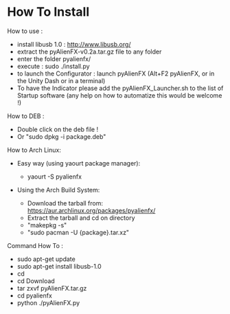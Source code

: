 # How To Install #

How to use :
  * install libusb 1.0 : http://www.libusb.org/
  * extract the pyAlienFX-v0.2a.tar.gz file to any folder
  * enter the folder pyalienfx/
  * execute : sudo ./install.py
  * to launch the Configurator : launch pyAlienFX (Alt+F2 pyAlienFX, or in the Unity Dash or in a terminal)
  * To have the Indicator please add the pyAlienFX\_Launcher.sh to the list of Startup software (any help on how to automatize this would be welcome !)

How to DEB :
  * Double click on the deb file !
  * Or "sudo dpkg -i package.deb"

How to Arch Linux:
  * Easy way (using yaourt package manager):
    * yaourt -S pyalienfx

  * Using the Arch Build System:
    * Download the tarball from: https://aur.archlinux.org/packages/pyalienfx/
    * Extract the tarball and cd on directory
    * "makepkg -s"
    * "sudo pacman -U {package}.tar.xz"

Command How To :
  * sudo apt-get update
  * sudo apt-get install libusb-1.0
  * cd
  * cd Download
  * tar zxvf pyAlienFX.tar.gz
  * cd pyalienfx
  * python ./pyAlienFX.py